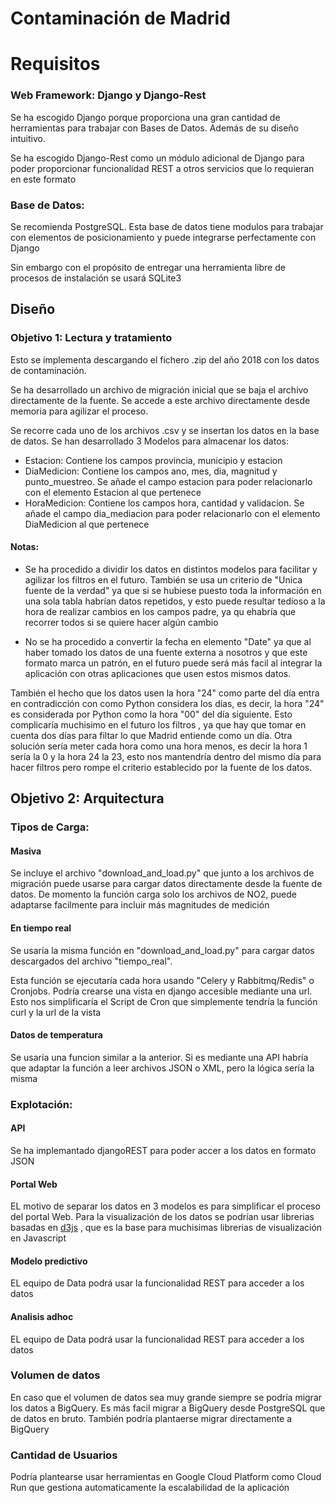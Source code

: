 # Contaminación de Madrid

# Requisitos

### Web Framework: Django y Django-Rest
Se ha escogido Django porque proporciona una gran cantidad de herramientas para trabajar con Bases de Datos. Además de su diseño intuitivo.

Se ha escogido Django-Rest como un módulo adicional de Django para poder proporcionar funcionalidad REST a otros servicios que lo requieran en este formato

### Base de Datos:
Se recomienda PostgreSQL. Esta base de datos tiene modulos para trabajar con elementos de posicionamiento y puede integrarse perfectamente con Django

Sin embargo con el propósito de entregar una herramienta libre de procesos de instalación se usará SQLite3


## Diseño

### Objetivo 1: Lectura y tratamiento
Esto se implementa descargando el fichero .zip del año 2018 con los datos de contaminación.

Se ha desarrollado un archivo de migración inicial que se baja el archivo directamente de la fuente. Se accede a este archivo directamente desde memoria para agilizar el proceso.

Se recorre cada uno de los archivos .csv y se insertan los datos en la base de datos.
Se han desarrollado 3 Modelos para almacenar los datos:
* Estacion: Contiene los campos provincia, municipio y estacion
* DiaMedicion: Contiene los campos ano, mes, dia, magnitud y punto_muestreo. Se añade el campo estacion para poder relacionarlo con el elemento Estacion al que pertenece
* HoraMedicion: Contiene los campos hora, cantidad y validacion. Se añade el campo dia_mediacion para poder relacionarlo con el elemento DiaMedicion al que pertenece

#### Notas:
* Se ha procedido a dividir los datos en distintos modelos para facilitar y agilizar los filtros en el futuro. También se usa un criterio de "Unica fuente de la verdad" ya que si se hubiese puesto toda la información en una sola tabla habrían datos repetidos, y esto puede resultar tedioso a la hora de realizar cambios en los campos padre, ya qu ehabría que recorrer todos si se quiere hacer algún cambio

* No se ha procedido a convertir la fecha en elemento "Date" ya que al haber tomado los datos de una fuente externa a nosotros y que este formato marca un patrón, en el futuro puede será más facil al integrar la aplicación con otras aplicaciones que usen estos mismos datos.

También el hecho que los datos usen la hora "24" como parte del día entra en contradicción con como Python considera los días, es decir, la hora "24" es considerada por Python como la hora "00" del día siguiente. Esto complicaría muchisimo en el futuro los filtros , ya que hay que tomar en cuenta dos días para filtar lo que Madrid entiende como un día. Otra solución sería meter cada hora como una hora menos, es decir la hora 1 sería la 0 y la hora 24 la 23, esto nos mantendría dentro del mismo día para hacer filtros pero rompe el criterio establecido por la fuente de los datos.


## Objetivo 2: Arquitectura
### Tipos de Carga:
#### Masiva

Se incluye el archivo "download_and_load.py" que junto a los archivos de migración puede usarse para cargar datos directamente desde la fuente de datos. De momento la función carga solo los archivos de NO2, puede adaptarse facilmente para incluir más magnitudes de medición


#### En tiempo real
Se usaría la misma función en "download_and_load.py" para cargar datos descargados del archivo "tiempo_real".

Esta función se ejecutaría cada hora usando "Celery y Rabbitmq/Redis" o Cronjobs. Podría crearse una vista en django accesible mediante una url. Esto nos simplificaría el Script de Cron que simplemente tendría la función curl y la url de la vista

#### Datos de temperatura
Se usaría una funcion similar a la anterior. Si es mediante una API habría que adaptar la función a leer archivos JSON o XML, pero la lógica sería la misma


### Explotación:
#### API
Se ha implemantado djangoREST para poder accer a los datos en formato JSON

#### Portal Web
EL motivo de separar los datos en 3 modelos es para simplificar el proceso del portal Web.
Para la visualización de los datos se podrían usar librerias basadas en [d3js](https://d3js.org/) , que es la base para muchisimas librerias de visualización en Javascript

#### Modelo predictivo
EL equipo de Data podrá usar la funcionalidad REST para acceder a los datos

#### Analisis adhoc
EL equipo de Data podrá usar la funcionalidad REST para acceder a los datos


### Volumen de datos
En caso que el volumen de datos sea muy grande siempre se podría migrar los datos a BigQuery.
Es más facil migrar a BigQuery desde PostgreSQL que de datos en bruto.
También podría plantaerse migrar directamente a BigQuery

### Cantidad de Usuarios
Podría plantearse usar herramientas en Google Cloud Platform como Cloud Run que gestiona automaticamente la escalabilidad de la aplicación
